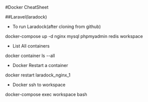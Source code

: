 #Docker CheatSheet

##Laravel(laradock)

- To run Laradock(after cloning from github)

docker-compose up -d nginx mysql phpmyadmin redis workspace

- List All containers

docker container ls --all

- Docker Restart a container

docker restart laradock_nginx_1

- Docker ssh to workspace

docker-compose exec workspace bash
